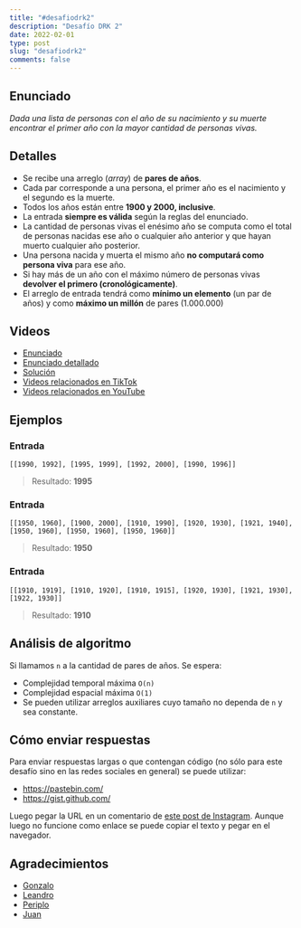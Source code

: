 ```yaml
---
title: "#desafiodrk2"
description: "Desafío DRK 2"
date: 2022-02-01
type: post
slug: "desafiodrk2"
comments: false
---
```


## Enunciado

_Dada una lista de personas con el año de su nacimiento y su muerte encontrar el primer año con la mayor cantidad de personas vivas._

## Detalles

- Se recibe una arreglo (_array_) de **pares de años**.
- Cada par corresponde a una persona, el primer año es el nacimiento y el segundo es la muerte.
- Todos los años están entre **1900 y 2000, inclusive**.
- La entrada **siempre es válida** según la reglas del enunciado.
- La cantidad de personas vivas el enésimo año se computa como el total de personas nacidas ese año o cualquier año anterior y que hayan muerto cualquier año posterior.
- Una persona nacida y muerta el mismo año **no computará como persona viva** para ese año.
- Si hay más de un año con el máximo número de personas vivas **devolver el primero (cronológicamente)**.
- El arreglo de entrada tendrá como **mínimo un elemento** (un par de años) y como **máximo un millón** de pares (1.000.000)

## Videos

- [Enunciado](https://www.tiktok.com/@drkbugs/video/7059732226828815622)
- [Enunciado detallado](https://www.youtube.com/watch?v=lyTVcglPq64)
- [Solución](https://www.youtube.com/watch?v=-Jx4gGaegeY)
- [Videos relacionados en TikTok](https://www.tiktok.com/search?lang=en&q=%23desafiodrk2)
- [Videos relacionados en YouTube](https://www.youtube.com/results?search_query=%23desafiodrk2)

## Ejemplos

### Entrada
```
[[1990, 1992], [1995, 1999], [1992, 2000], [1990, 1996]]
```
> Resultado: **1995**

### Entrada
```
[[1950, 1960], [1900, 2000], [1910, 1990], [1920, 1930], [1921, 1940], [1950, 1960], [1950, 1960], [1950, 1960]]
```
> Resultado: **1950**

### Entrada
```
[[1910, 1919], [1910, 1920], [1910, 1915], [1920, 1930], [1921, 1930], [1922, 1930]]
```
> Resultado: **1910**

## Análisis de algoritmo

Si llamamos `n` a la cantidad de pares de años.
Se espera:

- Complejidad temporal máxima `O(n)`
- Complejidad espacial máxima `O(1)`
- Se pueden utilizar arreglos auxiliares cuyo tamaño no dependa de `n` y sea constante.

## Cómo enviar respuestas

Para enviar respuestas largas o que contengan código (no sólo para este desafío sino en las redes sociales en general) se puede utilizar:

- https://pastebin.com/
- https://gist.github.com/

Luego pegar la URL en un comentario de [este post de Instagram](https://www.instagram.com/p/CZa6uZ5gRgz/).
Aunque luego no funcione como enlace se puede copiar el texto y pegar en el navegador.

## Agradecimientos

- [Gonzalo](https://gzalo.com/)
- [Leandro](https://www.instagram.com/elbloquetecno/)
- [Periplo](https://www.tiktok.com/@per1pl0)
- [Juan](https://www.instagram.com/jota.eme.eme/)
